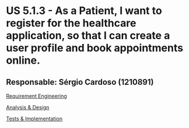 ﻿# US 5.1.3 - As a Patient, I want to register for the healthcare application, so that I can create a user profile and book appointments online.


## Responsable: Sérgio Cardoso (1210891)

[Requirement Engineering](1.Requirement_Engineering.md)

[Analysis & Design](2.Analysis&Design.md)

[Tests & Implementation ](3.Implementation&Tests.md)

